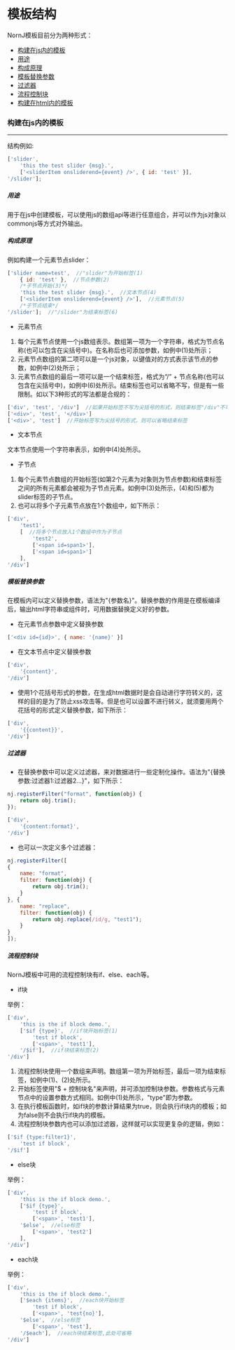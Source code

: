 # 模板结构

NornJ模板目前分为两种形式：
* [构建在js内的模板](#构建在js内的模板)
 * [用途](#用途)
 * [构成原理](#构成原理)
 * [模板替换参数](#模板替换参数)
 * [过滤器](#过滤器)
 * [流程控制块](#流程控制块)
* [构建在html内的模板](https://github.com/joe-sky/nornj/blob/master/docs/模板结构(在html中).md)

### 构建在js内的模板
---

结构例如:
```js
['slider',
    'this the test slider {msg}.',
    ['<sliderItem onsliderend={event} />', { id: 'test' }],
'/slider'];
```

##### 用途

用于在js中创建模板，可以使用js的数组api等进行任意组合，并可以作为js对象以commonjs等方式对外输出。

##### 构成原理
例如构建一个元素节点slider：

```js
['slider name=test',  //"slider"为开始标签(1)
    { id: 'test' },  //节点参数(2)
    /*子节点开始(3)*/
    'this the test slider {msg}.',  //文本节点(4)
    ['<sliderItem onsliderend={event} />'],  //元素节点(5)
    /*子节点结束*/
'/slider'];  //"/slider"为结束标签(6)
```
* 元素节点

1. 每个元素节点使用一个js数组表示。数组第一项为一个字符串，格式为节点名称(也可以包含在尖括号中)。在名称后也可添加参数，如例中(1)处所示；
2. 元素节点数组的第二项可以是一个js对象，以键值对的方式表示该节点的参数，如例中(2)处所示；
3. 元素节点数组的最后一项可以是一个结束标签，格式为“/” + 节点名称(也可以包含在尖括号中)，如例中(6)处所示。结束标签也可以省略不写，但是有一些限制。如以下3种形式的写法都是合规的：
```js
['div', 'test', '/div']  //如果开始标签不写为尖括号的形式，则结束标签"/div"不可省略
['<div>', 'test', '</div>']
['<div>', 'test']  //开始标签写为尖括号的形式，则可以省略结束标签
```

* 文本节点

文本节点使用一个字符串表示，如例中(4)处所示。

* 子节点

1. 每个元素节点数组的开始标签(如第2个元素为对象则为节点参数)和结束标签之间的所有元素都会被视为子节点元素。如例中(3)处所示，(4)和(5)都为slider标签的子节点。
2. 也可以将多个子元素节点放在1个数组中，如下所示：
```js
['div',
    'test1',
    [  //将多个节点放入1个数组中作为子节点
        'test2',
        ['<span id=span1>'],
        ['<span id=span1>']
    ],
'/div']
```

##### 模板替换参数

在模板内可以定义替换参数，语法为"{参数名}"。替换参数的作用是在模板编译后，输出html字符串或组件时，可用数据替换定义好的参数。

* 在元素节点参数中定义替换参数

```js
['<div id={id}>', { name: '{name}' }]
```

* 在文本节点中定义替换参数

```js
['div',
    '{content}',
'/div']
```

* 使用1个花括号形式的参数，在生成html数据时是会自动进行字符转义的，这样的目的是为了防止xss攻击等。但是也可以设置不进行转义，就须要用两个花括号的形式定义替换参数，如下所示：

```js
['div',
    '{{content}}',
'/div']
```

##### 过滤器

* 在替换参数中可以定义过滤器，来对数据进行一些定制化操作。语法为"{替换参数:过滤器1:过滤器2...}"，如下所示：
```js
nj.registerFilter("format", function(obj) {
    return obj.trim();
});

['div',
    '{content:format}',
'/div']
```

* 也可以一次定义多个过滤器：
```js
nj.registerFilter([
{
    name: "format",
    filter: function(obj) {
        return obj.trim();
    }
}, {
    name: "replace",
    filter: function(obj) {
        return obj.replace(/id/g, "test1");
    }
}
]);
```
##### 流程控制块

NornJ模板中可用的流程控制块有if、else、each等。

* if块

举例：
```js
['div',
    'this is the if block demo.',
    ['$if {type}',  //if块开始标签(1)
        'test if block',
        ['<span>', 'test1'],
    '/$if'],  //if块结束标签(2)
'/div']
```

1. 流程控制块使用一个数组来声明。数组第一项为开始标签，最后一项为结束标签，如例中(1)、(2)处所示。
2. 开始标签使用"$ + 控制块名"来声明，并可添加控制块参数。参数格式与元素节点中的设置参数方式相同。如例中(1)处所示，"type"即为参数。
3. 在执行模板函数时，如if块的参数计算结果为true，则会执行if块内的模板；如为false则不会执行if块内的模板。
4. 流程控制块参数内也可以添加过滤器，这样就可以实现更复杂的逻辑，例如：
```js
['$if {type:filter1}',
    'test if block',
'/$if']
```

* else块

举例：
```js
['div',
    'this is the if block demo.',
    ['$if {type}',
        'test if block',
        ['<span>', 'test1'],
    '$else',  //else标签
        ['<span>', 'test2']
    ],
'/div']
```

* each块

举例：
```js
['div',
    'this is the if block demo.',
    ['$each {items}',  //each块开始标签
        'test if block',
        ['<span>', 'test{no}'],
    '$else',  //else标签
        ['<span>', 'test'],
    '/$each'],  //each块结束标签,此处可省略
'/div']
```

